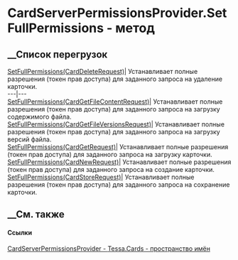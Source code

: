 # CardServerPermissionsProvider.SetFullPermissions - метод
##  __Список перегрузок
[SetFullPermissions(CardDeleteRequest)](M_Tessa_Cards_CardServerPermissionsProvider_SetFullPermissions.htm)|
Устанавливает полные разрешения (токен прав доступа) для заданного запроса на
удаление карточки.  
---|---  
[SetFullPermissions(CardGetFileContentRequest)](M_Tessa_Cards_CardServerPermissionsProvider_SetFullPermissions_1.htm)|
Устанавливает полные разрешения (токен прав доступа) для заданного запроса на
загрузку содержимого файла.  
[SetFullPermissions(CardGetFileVersionsRequest)](M_Tessa_Cards_CardServerPermissionsProvider_SetFullPermissions_2.htm)|
Устанавливает полные разрешения (токен прав доступа) для заданного запроса на
загрузку версий файла.  
[SetFullPermissions(CardGetRequest)](M_Tessa_Cards_CardServerPermissionsProvider_SetFullPermissions_3.htm)|
Устанавливает полные разрешения (токен прав доступа) для заданного запроса на
загрузку карточки.  
[SetFullPermissions(CardNewRequest)](M_Tessa_Cards_CardServerPermissionsProvider_SetFullPermissions_4.htm)|
Устанавливает полные разрешения (токен прав доступа) для заданного запроса на
создание карточки.  
[SetFullPermissions(CardStoreRequest)](M_Tessa_Cards_CardServerPermissionsProvider_SetFullPermissions_5.htm)|
Устанавливает полные разрешения (токен прав доступа) для заданного запроса на
сохранение карточки.  
##  __См. также
#### Ссылки
[CardServerPermissionsProvider -
](T_Tessa_Cards_CardServerPermissionsProvider.htm)
[Tessa.Cards - пространство имён](N_Tessa_Cards.htm)
